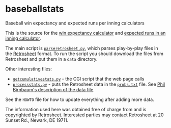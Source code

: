 # baseballstats
Baseball win expectancy and expected runs per inning calculators

This is the source for the [win expectancy calculator](https://gregstoll.com/~gregstoll/baseball/stats.html) and [expected runs in an inning calculator](https://gregstoll.com/~gregstoll/baseball/runsperinning.html).

The main script is [`parseretrosheet.py`](https://github.com/gregstoll/baseballstats/blob/master/parseretrosheet.py), which parses play-by-play files in the [Retrosheet](http://www.retrosheet.org/game.htm) format.  To run the script you should download the files from Retrosheet and put them in a `data` directory.

Other interesting files:
* [`getcumulativestats.py`](https://github.com/gregstoll/baseballstats/blob/master/getcumulativestats.py) - the CGI script that the web page calls
* [`processstats.py`](https://github.com/gregstoll/baseballstats/blob/master/processstats.py) - puts the Retrosheet data in the [`probs.txt`](https://github.com/gregstoll/baseballstats/blob/master/probs.txt) file.  See [Phil Birnbaum's description of the data file](http://www.philbirnbaum.com/probs2.txt).

See the `HOWTO` file for how to update everything after adding more data.

The information used here was obtained free of charge from and is copyrighted by Retrosheet. Interested parties may contact Retrosheet at 20 Sunset Rd., Newark, DE 19711.

